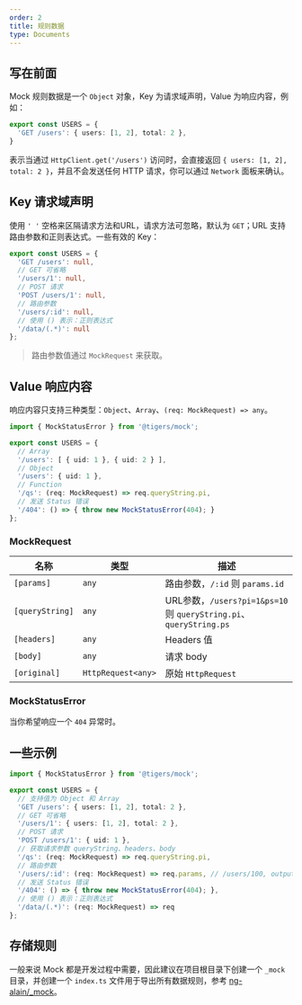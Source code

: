 ```yaml
---
order: 2
title: 规则数据
type: Documents
---
```


## 写在前面

Mock 规则数据是一个 `Object` 对象，Key 为请求域声明，Value 为响应内容，例如：

```ts
export const USERS = {
  'GET /users': { users: [1, 2], total: 2 },
}
```

表示当通过 `HttpClient.get('/users')` 访问时，会直接返回 `{ users: [1, 2], total: 2 }`，并且不会发送任何 HTTP 请求，你可以通过 `Network` 面板来确认。

## Key 请求域声明

使用 `' '` 空格来区隔请求方法和URL，请求方法可忽略，默认为 `GET`；URL 支持路由参数和正则表达式。一些有效的 Key：

```ts
export const USERS = {
  'GET /users': null,
  // GET 可省略
  '/users/1': null,
  // POST 请求
  'POST /users/1': null,
  // 路由参数
  '/users/:id': null,
  // 使用 () 表示：正则表达式
  '/data/(.*)': null
};
```

> 路由参数值通过 `MockRequest` 来获取。

## Value 响应内容

响应内容只支持三种类型：`Object`、`Array`、`(req: MockRequest) => any`。

```ts
import { MockStatusError } from '@tigers/mock';

export const USERS = {
  // Array
  '/users': [ { uid: 1 }, { uid: 2 } ],
  // Object
  '/users': { uid: 1 },
  // Function
  '/qs': (req: MockRequest) => req.queryString.pi,
  // 发送 Status 错误
  '/404': () => { throw new MockStatusError(404); }
};
```

### MockRequest

名称        | 类型               | 描述
------------|--------------------|------------------------------------------------------------------
`[params]`      | `any`              | 路由参数，`/:id` 则 `params.id`
`[queryString]` | `any`              | URL参数，`/users?pi=1&ps=10` 则 `queryString.pi`、`queryString.ps`
`[headers]`     | `any`              | Headers 值
`[body]`        | `any`              | 请求 body
`[original]`    | `HttpRequest<any>` | 原始 `HttpRequest`

### MockStatusError

当你希望响应一个 `404` 异常时。

## 一些示例

```ts
import { MockStatusError } from '@tigers/mock';

export const USERS = {
  // 支持值为 Object 和 Array
  'GET /users': { users: [1, 2], total: 2 },
  // GET 可省略
  '/users/1': { users: [1, 2], total: 2 },
  // POST 请求
  'POST /users/1': { uid: 1 },
  // 获取请求参数 queryString、headers、body
  '/qs': (req: MockRequest) => req.queryString.pi,
  // 路由参数
  '/users/:id': (req: MockRequest) => req.params, // /users/100, output: { id: 100 }
  // 发送 Status 错误
  '/404': () => { throw new MockStatusError(404); },
  // 使用 () 表示：正则表达式
  '/data/(.*)': (req: MockRequest) => req
};
```

## 存储规则

一般来说 Mock 都是开发过程中需要，因此建议在项目根目录下创建一个 `_mock` 目录，并创建一个 `index.ts` 文件用于导出所有数据规则，参考 [ng-alain/_mock](https://github.com/ng-alain/ng-alain/tree/master/_mock)。
